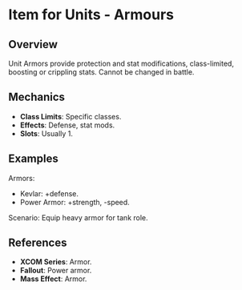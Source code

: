 # Item for Units - Armours

## Overview
Unit Armors provide protection and stat modifications, class-limited, boosting or crippling stats. Cannot be changed in battle.

## Mechanics
- **Class Limits**: Specific classes.
- **Effects**: Defense, stat mods.
- **Slots**: Usually 1.

## Examples

Armors:
- Kevlar: +defense.
- Power Armor: +strength, -speed.

Scenario: Equip heavy armor for tank role.

## References
- **XCOM Series**: Armor.
- **Fallout**: Power armor.
- **Mass Effect**: Armor.